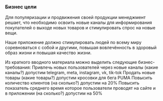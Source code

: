 ### Бизнес цели
Для популяризации и продвижения своей продукции менеджмент решает,
что необходимо освоить новые каналы для информирования покупателей 
о выходе новых товаров и стимулировать спрос на новые вещи. 

Наше приложение должно стимулировать людей по всему миру соревноваться 
с собой и другими, повышая вовлечённость в здоровый образ жизни и 
повышая качество жизни.

Из краткого вводного материала можно выделить следующие бизнес-требования:
Привлечь новых пользователей через новые каналы (какие каналы?) допустим telegram, meta, instagram, vk, tik-tok
Продать новые товары (какие товары?) допустим кросовки для бега PUMA
Повысить количество клиентов (на сколько?) допустим на 20% 
Повысить показатель среднего время которое пользователи проводят на сайте и в приложении (на сколько?) допустим на 50%